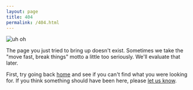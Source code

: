 ```yaml
---
layout: page
title: 404
permalink: /404.html
---
```

![uh oh](https://farm4.staticflickr.com/3941/14966746764_74f256e70c_o_d.jpg)

The page you just tried to bring up doesn't exist. Sometimes we take the "move fast, break things" motto a little too seriously. We'll evaluate that later.

First, try going back [home](/) and see if you can't find what you were looking for. If you think something should have been here, please [let us know](/masthead).
